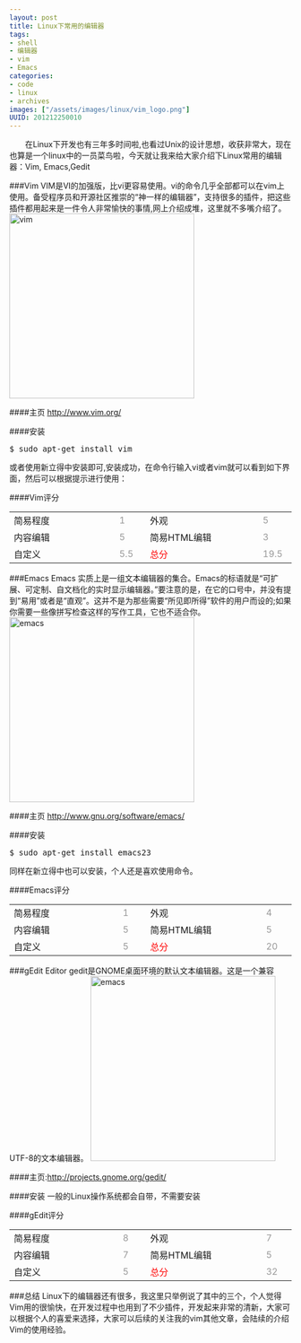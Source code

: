 ```yaml
--- 
layout: post
title: Linux下常用的编辑器
tags: 
- shell
- 编辑器
- vim
- Emacs
categories:
- code
- linux
- archives
images: ["/assets/images/linux/vim_logo.png"]
UUID: 201212250010
---
```


 　　在Linux下开发也有三年多时间啦,也看过Unix的设计思想，收获非常大，现在也算是一个linux中的一员菜鸟啦，今天就让我来给大家介绍下Linux常用的编辑器：Vim, Emacs,Gedit

###Vim
VIM是VI的加强版，比vi更容易使用。vi的命令几乎全部都可以在vim上使用。备受程序员和开源社区推崇的“神一样的编辑器”，支持很多的插件，把这些插件都用起来是一件令人非常愉快的事情,网上介绍成堆，这里就不多嘴介绍了。
<img src="{{site.static_url}}/assets/images/linux/vim.jpg" width="330px" alt="vim" class="img-center"></img>

####主页
<a href="http://www.vim.org/">http://www.vim.org/ </a>

####安装
<pre id="bash">
$ sudo apt-get install vim
</pre>
或者使用新立得中安装即可,安装成功，在命令行输入vi或者vim就可以看到如下界面，然后可以根据提示进行使用：

####Vim评分
<table>
  <tbody>
  <tr>
    <td style="width:300px">简易程度</td>
    <td style="width:50px;margin-right: 0px;color:#999;">1</td>
    <td style="width:300px">外观</td>
    <td style="width:50px;margin-right: 0px;color:#999;">5</td>
  </tr>
  <tr>
    <td style="width:300px">内容编辑</td>
    <td style="width:50px;margin-right: 0px;color:#999;">5</td>
    <td style="width:300px">简易HTML编辑</td>
    <td style="width:50px;margin-right: 0px;color:#999;">3</tr>
  <tr>
    <td style="width:300px">自定义</td>
    <td style="width:50px;margin-right: 0px;color:#999;">5.5</td>
    <td style="width:300px;color:red;">总分</td>
    <td style="width:50px;margin-right: 0px;color:#999;">19.5</td>
  </tr>
</table>

###Emacs
Emacs 实质上是一组文本编辑器的集合。Emacs的标语就是“可扩展、可定制、自文档化的实时显示编辑器。”要注意的是，在它的口号中，并没有提到“易用”或者是“直观”。这并不是为那些需要“所见即所得”软件的用户而设的;如果你需要一些像拼写检查这样的写作工具，它也不适合你。
<img src="{{site.static_url}}/assets/images/linux/emacs.jpg" width="330px" alt="emacs" class="img-center"></img>

####主页
<a href="http://www.gnu.org/software/emacs/">http://www.gnu.org/software/emacs/</a>

####安装
<pre id="bash">
$ sudo apt-get install emacs23
</pre>
同样在新立得中也可以安装，个人还是喜欢使用命令。

####Emacs评分
<table>
  <tbody>
  <tr>
    <td style="width:300px">简易程度</td>
    <td style="width:50px;margin-right: 0px;color:#999;">1</td>
    <td style="width:300px">外观</td>
    <td style="width:50px;margin-right: 0px;color:#999;">4</td>
  </tr>
  <tr>
    <td style="width:300px">内容编辑</td>
    <td style="width:50px;margin-right: 0px;color:#999;">5</td>
    <td style="width:300px">简易HTML编辑</td>
    <td style="width:50px;margin-right: 0px;color:#999;">5</tr>
  <tr>
    <td style="width:300px">自定义</td>
    <td style="width:50px;margin-right: 0px;color:#999;">5</td>
    <td style="width:300px;color:red;">总分</td>
    <td style="width:50px;margin-right: 0px;color:#999;">20</td>
  </tr>
</table>

###gEdit Editor
gedit是GNOME桌面环境的默认文本编辑器。这是一个兼容UTF-8的文本编辑器。
<img src="{{site.static_url}}/assets/images/linux/0935035064-2.png" width="330px" alt="emacs" class="img-center"></img>

####主页:<a href="http://projects.gnome.org/gedit/">http://projects.gnome.org/gedit/</a>

####安装
一般的Linux操作系统都会自带，不需要安装

####gEdit评分
<table>
  <tbody>
  <tr>
    <td style="width:300px">简易程度</td>
    <td style="width:50px;margin-right: 0px;color:#999;">8</td>
    <td style="width:300px">外观</td>
    <td style="width:50px;margin-right: 0px;color:#999;">7</td>
  </tr>
  <tr>
    <td style="width:300px">内容编辑</td>
    <td style="width:50px;margin-right: 0px;color:#999;">7</td>
    <td style="width:300px">简易HTML编辑</td>
    <td style="width:50px;margin-right: 0px;color:#999;">5</tr>
  <tr>
    <td style="width:300px">自定义</td>
    <td style="width:50px;margin-right: 0px;color:#999;">5</td>
    <td style="width:300px;color:red;">总分</td>
    <td style="width:50px;margin-right: 0px;color:#999;">32</td>
  </tr>
</table>

###总结
Linux下的编辑器还有很多，我这里只举例说了其中的三个，个人觉得Vim用的很愉快，在开发过程中也用到了不少插件，开发起来非常的清新，大家可以根据个人的喜爱来选择，大家可以后续的关注我的vim其他文章，会陆续的介绍Vim的使用经验。

